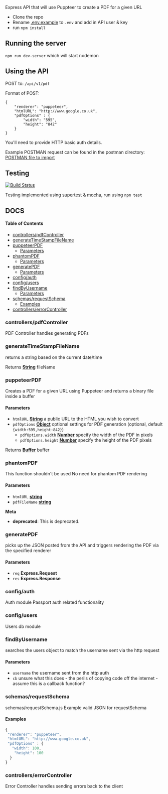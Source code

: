 Express API that will use Puppteer to create a PDF for a given URL

-   Clone the repo
-   Rename [.env.example](.env.example) to `.env` and add in API user & key
-   run `npm install`

## Running the server

`npm run dev-server` which will start nodemon

## Using the API

POST to:
`/api/v1/pdf`

Format of POST:

    {
        "renderer": "puppeteer",
        "htmlURL": "http://www.google.co.uk",
        "pdfOptions" : {
            "width": "595",
            "height": "842"
        }
    }

You'll need to provide HTTP basic auth details.

Example POSTMAN request can be found in the postman directory:
[POSTMAN file to import](postman/PDF.postman_collection.json)

## Testing

[![Build Status](https://travis-ci.org/lukehmu/node-puppeteer.svg?branch=master)](https://travis-ci.org/lukehmu/node-puppeteer)

Testing implemented using [supertest](https://github.com/visionmedia/supertest) & [mocha](https://github.com/mochajs/mocha), run using `npm test`

## DOCS

<!-- Generated by documentation.js. Update this documentation by updating the source code. -->

#### Table of Contents

-   [controllers/pdfController](#controllerspdfcontroller)
-   [generateTimeStampFileName](#generatetimestampfilename)
-   [puppeteerPDF](#puppeteerpdf)
    -   [Parameters](#parameters)
-   [phantomPDF](#phantompdf)
    -   [Parameters](#parameters-1)
-   [generatePDF](#generatepdf)
    -   [Parameters](#parameters-2)
-   [config/auth](#configauth)
-   [config/users](#configusers)
-   [findByUsername](#findbyusername)
    -   [Parameters](#parameters-3)
-   [schemas/requestSchema](#schemasrequestschema)
    -   [Examples](#examples)
-   [controllers/errorController](#controllerserrorcontroller)

### controllers/pdfController

PDF Controller handles generating PDFs

### generateTimeStampFileName

returns a string based on the current date/time

Returns **[String](https://developer.mozilla.org/docs/Web/JavaScript/Reference/Global_Objects/String)** fileName

### puppeteerPDF

Creates a PDF for a given URL using Puppeteer and returns a binary file inside a buffer

#### Parameters

-   `htmlURL` **[String](https://developer.mozilla.org/docs/Web/JavaScript/Reference/Global_Objects/String)** a public URL to the HTML you wish to convert
-   `pdfOptions` **[Object](https://developer.mozilla.org/docs/Web/JavaScript/Reference/Global_Objects/Object)** optional settings for PDF generation (optional, default `{width:595,height:842}`)
    -   `pdfOptions.width` **[Number](https://developer.mozilla.org/docs/Web/JavaScript/Reference/Global_Objects/Number)** specify the width of the PDF in pixels
    -   `pdfOptions.height` **[Number](https://developer.mozilla.org/docs/Web/JavaScript/Reference/Global_Objects/Number)** specify the height of the PDF pixels

Returns **[Buffer](https://nodejs.org/api/buffer.html)** buffer

### phantomPDF

This function shouldn't be used
No need for phantom PDF rendering

#### Parameters

-   `htmlURL` **[string](https://developer.mozilla.org/docs/Web/JavaScript/Reference/Global_Objects/String)**
-   `pdfFileName` **[string](https://developer.mozilla.org/docs/Web/JavaScript/Reference/Global_Objects/String)**

**Meta**

-   **deprecated**: This is deprecated.


### generatePDF

picks up the JSON posted from the API and
triggers rendering the PDF via the specified renderer

#### Parameters

-   `req` **Express.Request**
-   `res` **Express.Response**

### config/auth

Auth module
Passport auth related functionality

### config/users

Users db module

### findByUsername

searches the users object to match the username sent via the http request

#### Parameters

-   `username`  the username sent from the http auth
-   `cb`  unsure what this does - the perils of copying code off the
    internet - assume this is a callback function?

### schemas/requestSchema

schemas/requestSchema.js
Example valid JSON for requestSchema

#### Examples

```javascript
{
 "renderer": "puppeteer",
 "htmlURL": "http://www.google.co.uk",
 "pdfOptions" : {
   "width": 100,
    "height": 100
  }
}
```

### controllers/errorController

Error Controller handles sending errors back to the client
